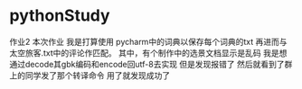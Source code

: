 # pythonStudy
作业2
本次作业 我是打算使用 pycharm中的词典以保存每个词典的txt 再进而与太空旅客.txt中的评论作匹配。
其中，有个制作中的选景文档显示是乱码 我是想通过decode其gbk编码和encode回utf-8去实现 但是发现报错了 然后就看到了群上的同学发了那个转译命令 用了就发现成功了
